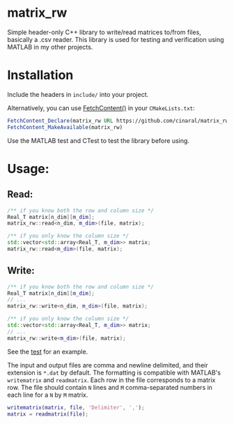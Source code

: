 # matrix_rw
Simple header-only C++ library to write/read matrices to/from files, basically a .csv reader. This library is used for testing and verification using MATLAB in my other projects.

# Installation

Include the headers in ```include/``` into your project.

Alternatively, you can use [FetchContent()](https://cmake.org/cmake/help/latest/module/FetchContent.html) in your ```CMakeLists.txt```:
```CMake
FetchContent_Declare(matrix_rw URL https://github.com/cinaral/matrix_rw/releases/download/<RELEASE_TAG>/src.zip)
FetchContent_MakeAvailable(matrix_rw)
```
Use the MATLAB test and CTest to test the library before using. 

# Usage:

## Read:
```Cpp
/** if you know both the row and column size */
Real_T matrix[n_dim][m_dim];
matrix_rw::read<n_dim, m_dim>(file, matrix);

/** if you only know the column size */
std::vector<std::array<Real_T, m_dim>> matrix;
matrix_rw::read<m_dim>(file, matrix);
```

## Write:
```Cpp
/** if you know both the row and column size */
Real_T matrix[n_dim][m_dim];
// ...
matrix_rw::write<n_dim, m_dim>(file, matrix);

/** if you only know the column size */
std::vector<std::array<Real_T, m_dim>> matrix;
// ...
matrix_rw::write<m_dim>(file, matrix);
```

See the [test](./test/test-matrix_rw.cpp) for an example.

The input and output files are comma and newline delimited, and their extension is ```*.dat``` by default. The formatting is compatible with MATLAB's ```writematrix``` and ```readmatrix```. Each row in the file corresponds to a matrix row. The file should contain ```N``` lines and ```M``` comma-separated numbers in each line for a ```N``` by ```M``` matrix.
```MATLAB
writematrix(matrix, file, 'Delimiter', ',');  
matrix = readmatrix(file);  
```
